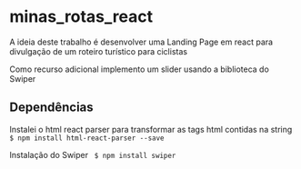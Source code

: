 # minas_rotas_react

A ideia deste trabalho é desenvolver uma Landing Page em react para divulgação de um roteiro turístico para ciclistas

Como recurso adicional implemento um slider usando a biblioteca do Swiper


## Dependências 
Instalei o html react parser para transformar as tags html contidas na  string
<code> $ npm install html-react-parser --save </code>

Instalação do Swiper
<code> $ npm install swiper</code>